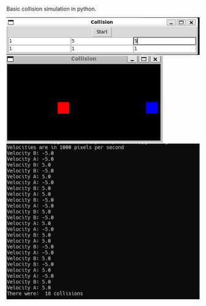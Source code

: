 Basic collision simulation in python.

![UI Image](images/UI.PNG)
![Game Image](images/Game.PNG)
![Terminal Image](images/TerminalOut.PNG)
